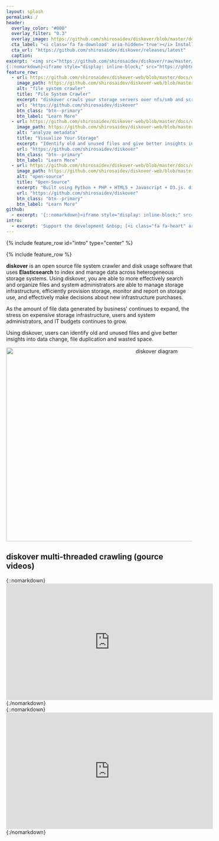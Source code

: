 ```yaml
---
layout: splash
permalink: /
header:
  overlay_color: "#000"
  overlay_filter: "0.3"
  overlay_image: https://github.com/shirosaidev/diskover/blob/master/docs/_pages/heatmap.png?raw=true
  cta_label: "<i class='fa fa-download' aria-hidden='true'></i> Install Now"
  cta_url: "https://github.com/shirosaidev/diskover/releases/latest"
  caption:
excerpt: '<img src="https://github.com/shirosaidev/diskover/raw/master/docs/diskover.png?raw=true" style="width: 183px; float: left; margin: 0px 30px 10px 0px;">File system crawler, storage search engine and analytics software powered by Elasticsearch to help visualize and manage your disk space usage.<br /> <small><a href="https://github.com/shirosaidev/diskover/releases/tag/v1.5.0-beta.6">Latest release v1.5.0-beta.6</a></small><br /><br />
{::nomarkdown}<iframe style="display: inline-block;" src="https://ghbtns.com/github-btn.html?user=shirosaidev&repo=diskover&type=star&count=true&size=large" frameborder="0" scrolling="0" width="160px" height="30px"></iframe> <iframe style="display: inline-block;" src="https://ghbtns.com/github-btn.html?user=shirosaidev&repo=diskover&type=fork&count=true&size=large" frameborder="0" scrolling="0" width="158px" height="30px"></iframe>{:/nomarkdown}'
feature_row:
  - url: https://github.com/shirosaidev/diskover-web/blob/master/docs/diskover-web-filetree-screenshot.png?raw=true
    image_path: https://github.com/shirosaidev/diskover-web/blob/master/docs/diskover-web-filetree-screenshot.png?raw=true
    alt: "file system crawler"
    title: "File System Crawler"
    excerpt: "diskover crawls your storage servers over nfs/smb and scrapes file/directory meta data into Elasticsearch."
    url: "https://github.com/shirosaidev/diskover"
    btn_class: "btn--primary"
    btn_label: "Learn More"
  - url: https://github.com/shirosaidev/diskover-web/blob/master/docs/diskover-web-dashboard-screenshot.png?raw=true
    image_path: https://github.com/shirosaidev/diskover-web/blob/master/docs/diskover-web-dashboard-screenshot.png?raw=true
    alt: "analyze metadata"
    title: "Visualize Your Storage"
    excerpt: "Identify old and unused files and give better insights into data change, duplicate files and wasted disk space."
    url: "https://github.com/shirosaidev/diskover"
    btn_class: "btn--primary"
    btn_label: "Learn More"
  - url: https://github.com/shirosaidev/diskover-web/blob/master/docs/diskover-web-treemap-screenshot.png?raw=true
    image_path: https://github.com/shirosaidev/diskover-web/blob/master/docs/diskover-web-treemap-screenshot.png?raw=true
    alt: "open-source"
    title: "Open-Source"
    excerpt: "Built using Python + PHP + HTML5 + Javascript + D3.js. diskover runs on Linux and macOS."
    url: "https://github.com/shirosaidev/diskover"
    btn_class: "btn--primary"
    btn_label: "Learn More"
github:
  - excerpt: '{::nomarkdown}<iframe style="display: inline-block;" src="https://ghbtns.com/github-btn.html?user=shirosaidev&repo=diskover&type=star&count=true&size=large" frameborder="0" scrolling="0" width="160px" height="30px"></iframe> <iframe style="display: inline-block;" src="https://ghbtns.com/github-btn.html?user=shirosaidev&repo=diskover&type=fork&count=true&size=large" frameborder="0" scrolling="0" width="158px" height="30px"></iframe>{:/nomarkdown}'
intro:
  - excerpt: 'Support the development &nbsp; [<i class="fa fa-heart" aria-hidden="true"></i> Sponsor Patreon](https://www.patreon.com/diskover){: .btn .btn--primary} [<i class="fa fa-credit-card" aria-hidden="true"></i> Donate PayPal](https://www.paypal.com/cgi-bin/webscr?cmd=_s-xclick&hosted_button_id=CLF223XAS4W72){: .btn .btn--primary}'
---
```


{% include feature_row id="intro" type="center" %}

{% include feature_row %}

<p><strong>diskover</strong> is an open source file system crawler and disk usage software that uses <strong>Elasticsearch</strong> to index and manage data across heterogeneous storage systems. Using diskover, you are able to more effectively search and organize files and system administrators are able to manage storage infrastructure, efficiently provision storage, monitor and report on storage use, and effectively make decisions about new infrastructure purchases.</p>
<p>As the amount of file data generated by business' continues to expand, the stress on expensive storage infrastructure, users and system administrators, and IT budgets continues to grow.</p>
<p>Using diskover, users can identify old and unused files and give better insights into data change, file duplication and wasted space.</p>
<div align="center"><img src="https://github.com/shirosaidev/diskover/blob/master/docs/diskover-diagram1-dark.png?raw=true" alt="diskover diagram" width="800" height="525"/></div>
<h2>diskover multi-threaded crawling (gource videos)</h2>
{::nomarkdown}<iframe width="560" height="315" src="https://www.youtube.com/embed/qKLJjZ0TMqA?rel=0" frameborder="0" allow="autoplay; encrypted-media" allowfullscreen></iframe>{:/nomarkdown}<br />
{::nomarkdown}<iframe width="560" height="315" src="https://www.youtube.com/embed/InlfK8GQ-kM?rel=0" frameborder="0" allow="autoplay; encrypted-media" allowfullscreen></iframe>{:/nomarkdown}
